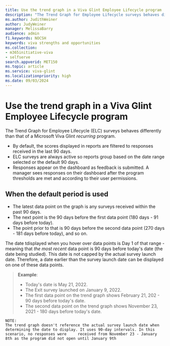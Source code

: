 ```yaml
---
title: Use the trend graph in a Viva Glint Employee Lifecycle program
description: "The Trend Graph for Employee Lifecycle surveys behaves differently than that of recurring survey programs."
ms.author: JudithWeiner
author: JudyWeiner
manager: MelissaBarry
audience: admin
f1.keywords: NOCSH
keywords: viva strengths and opportunities
ms.collection:  
- m365initiative-viva
- selfserve 
search.appverid: MET150 
ms.topic: article
ms.service: viva-glint
ms.localizationpriority: high
ms.date: 09/03/2024
---
```


# Use the trend graph in a Viva Glint Employee Lifecycle program

The Trend Graph for Employee Lifecycle (ELC) surveys behaves differently than that of a Microsoft Viva Glint *recurring* program. 

- By default, the scores displayed in reports are filtered to responses received in the last 90 days. 
- ELC surveys are always active so reports group based on the date range selected or the default 90 days.  
- Responses appear on the dashboard as feedback is submitted. A manager sees responses on their dashboard after the program thresholds are met and according to their user permissions. 

## When the default period is used 

- The latest data point on the graph is any surveys received within the past 90 days. 
- The next point is the 90 days before the first data point (180 days - 91 days before today). 
- The point prior to that is 90 days before the second data point (270 days - 181 days before today), and so on.  

The date tdisplayed when you hover over data points is Day 1 of that range - meaning that *the most recent* data point is 90 days before today's date (the date being studied). This date is not capped by the actual survey launch date. Therefore, a date earlier than the survey launch date can be displayed on one of these data points. 

  >**Example**: 
   > - Today's date is May 21, 2022. 
   > - The Exit survey launched on January 9, 2022. 
   > - The first data point on the trend graph shows February 21, 202 - 90 days before today's date. 
   > - The second data point on the trend graph shows November 23, 2021 - 180 days before today's date.   

    NOTE:
    The trend graph doesn't reference the actual survey launch date when determining the date to display. It uses 90-day intervals. In this scenario, no responses were     received from November 23 - January 8th as the program did not open until January 9th
